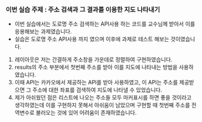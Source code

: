 ### 이번 실습 주제 : 주소 검색과 그 결과를 이용한 지도 나타내기
- 이번 실습에서는 도로명 주소 검색하는 API사용 하는 코드를 교수님께 받아서 이를 응용해보는 과제였습니다. 
- 실습은 도로명 주소 API사용 까지 였으며 이후에 과제로 테스트 해보는 것이였습니다.
1. 레이아웃은 저는 간결하게 주소창을 가운데로 정렬하여 구현하였습니다.
2. results의 주소 부분에서 첫번째 주소를 받아 이를 지도에 나타내는 방법을 사용하였습니다.
3. 이때 API는 카카오에서 제공하는 API를 받아 사용하였고, 이 API는 주소를 제공받으면 그 주소에 대한 좌표를 검색하여 지도에 나타낼 수 있었습니다.
4. 제가 아쉬웠던 점은 리스트에 나오는 주소들 모두 마커표시를 하면 좋을 것이라고 생각하였는데 이를 구현하지 못해서 아쉬움이 남았으며 구현할 때 첫번째 주소를 전역변수로 불러오는 것에 있어 어려움이 존재하였습니다.